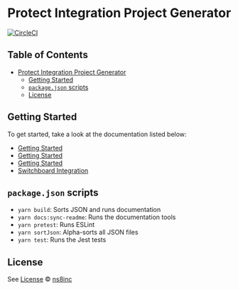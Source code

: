 # Protect Integration Project Generator

[![CircleCI](https://circleci.com/gh/ns8inc/generator-protect-integration.svg?style=svg&circle-token=c8653233eb3857e2f8f4d58ca8f79cf199b66ada)](https://app.circleci.com/pipelines/github/ns8inc/generator-protect-integration)

## Table of Contents

- [Protect Integration Project Generator](#protect-integration-project-generator)
  - [Getting Started](#getting-started)
  - [`package.json` scripts](#packagejson-scripts)
  - [License](#license)

## Getting Started

To get started, take a look at the documentation listed below:

- [Getting Started](docs/getting-started.md)
- [Getting Started](generators/app/templates/README.md)
- [Getting Started](generators/switchboard/templates/docs/getting-started.md)
- [Switchboard Integration](generators/switchboard/templates/README.md)

## `package.json` scripts

- `yarn build`: Sorts JSON and runs documentation
- `yarn docs:sync-readme`: Runs the documentation tools
- `yarn pretest`: Runs ESLint
- `yarn sortJson`: Alpha-sorts all JSON files
- `yarn test`: Runs the Jest tests

## License

See [License](./LICENSE)
© [ns8inc](https://ns8.com)
